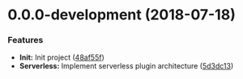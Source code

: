 <a name="0.0.0-development"></a>
# 0.0.0-development (2018-07-18)


### Features

* **Init:** Init project ([48af55f](https://github.com/useless-stuff/serverless-proxy/commit/48af55f))
* **Serverless:** Implement serverless plugin architecture ([5d3dc13](https://github.com/useless-stuff/serverless-proxy/commit/5d3dc13))




